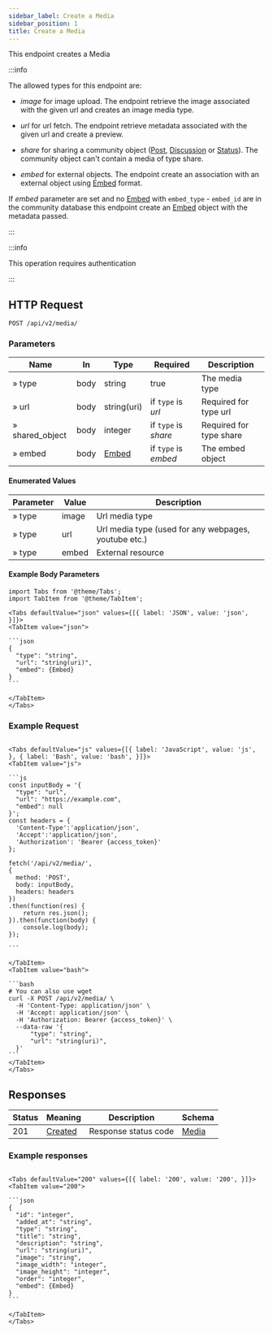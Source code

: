```yaml
---
sidebar_label: Create a Media
sidebar_position: 1
title: Create a Media
---
```


This endpoint creates a Media

:::info

The allowed types for this endpoint are:

 - *image* for image upload. The endpoint retrieve the image associated with the given url and creates an image media type.

 - *url* for url fetch. The endpoint retrieve metadata associated with the given url and create a preview.

 - *share* for sharing a community object ([Post](/docs/apireference/v2/schemas/post), [Discussion](/docs/apireference/v2/schemas/discussion) or [Status](/docs/apireference/v2/schemas/status)). The community object can't contain a media of type share.

 - *embed* for external objects. The endpoint create an association with an external object using [Embed](/docs/apireference/v2/schemas/embed) format.


If *embed* parameter are set and no [Embed](/docs/apireference/v2/schemas/embed) with `embed_type` - `embed_id` are in the community database this endpoint create an [Embed](/docs/apireference/v2/schemas/embed) object with the metadata passed.

:::

:::info

This operation requires authentication

:::

## HTTP Request

`POST /api/v2/media/`

### Parameters

| Name            | In   | Type                                         | Required             | Description             |
|-----------------|------|----------------------------------------------|----------------------|-------------------------|
| » type          | body | string                                       | true                 | The media type          |
| » url           | body | string(uri)                                  | if `type` is *url*   | Required for type url   |
| » shared_object | body | integer                                      | if `type` is *share* | Required for type share |
| » embed         | body | [Embed](/docs/apireference/v2/schemas/embed) | if `type` is *embed* | The embed object        |

#### Enumerated Values

| Parameter | Value | Description                                          |
|-----------|-------|------------------------------------------------------|
| » type    | image | Url media type                                       |
| » type    | url   | Url media type (used for any webpages, youtube etc.) |
| » type    | embed | External resource                                    |

#### Example Body Parameters

````mdx-code-block
import Tabs from '@theme/Tabs';
import TabItem from '@theme/TabItem';

<Tabs defaultValue="json" values={[{ label: 'JSON', value: 'json', }]}>
<TabItem value="json">

```json
{
  "type": "string",
  "url": "string(uri)",
  "embed": {Embed}
}
```

</TabItem>
</Tabs>
````

### Example Request

````mdx-code-block

<Tabs defaultValue="js" values={[{ label: 'JavaScript', value: 'js', }, { label: 'Bash', value: 'bash', }]}>
<TabItem value="js">

```js
const inputBody = '{
  "type": "url",
  "url": "https://example.com",
  "embed": null
}';
const headers = {
  'Content-Type':'application/json',
  'Accept':'application/json',
  'Authorization': 'Bearer {access_token}'
};

fetch('/api/v2/media/',
{
  method: 'POST',
  body: inputBody,
  headers: headers
})
.then(function(res) {
    return res.json();
}).then(function(body) {
    console.log(body);
});

```

</TabItem>
<TabItem value="bash">

```bash
# You can also use wget
curl -X POST /api/v2/media/ \
  -H 'Content-Type: application/json' \
  -H 'Accept: application/json' \
  -H 'Authorization: Bearer {access_token}' \
  --data-raw '{
      "type": "string",
      "url": "string(uri)",
  }'
```
</TabItem>
</Tabs>
````

## Responses

|Status|Meaning|Description|Schema|
|---|---|---|---|
|201|[Created](https://tools.ietf.org/html/rfc7231#section-6.3.2)|Response status code|[Media](/docs/apireference/v2/schemas/media)|

### Example responses


````mdx-code-block

<Tabs defaultValue="200" values={[{ label: '200', value: '200', }]}>
<TabItem value="200">

```json
{
  "id": "integer",
  "added_at": "string",
  "type": "string",
  "title": "string",
  "description": "string",
  "url": "string(uri)",
  "image": "string",
  "image_width": "integer",
  "image_height": "integer",
  "order": "integer",
  "embed": {Embed}
}
```

</TabItem>
</Tabs>
````




